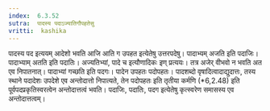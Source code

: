 ```yaml
---
index:  6.3.52
sutra:  पादस्य पदाऽज्यातिगौपहतेसु
vritti:  kashika 
---
```


पादस्य पद इत्ययम् आदेशो भवति आजि आति ग उपहत इत्येतेषु उत्तरपदेषु। पादाभ्यम् अजति इति पदाजिः। पादाभ्याम् अतति इति पदातिः। अज्यतिभ्यां, पादे च इत्यौणादिकः इण् प्रत्ययः। तत्र अजेर् वीभवो न भवति अत एव निपातनात्। पादाभ्यां गच्छति इति पदगः। पादेन उपहतः पदोपहतः। पादशब्दो वृषादित्वादाद्युदात्तः, तस्य स्थाने पदादेशः उपदेशे एव अन्तोदात्तो निपात्यते, तेन पदोपहतः इति तृतीया कर्मणि (*6,2.48) इति पूर्वपदप्रकृतिस्वरत्वेन अन्तोदात्तत्वं भवति। पदाजिः, पदातिः, पदग इत्येतेषु कृत्स्वरेण समासस्य एव अन्तोदात्तत्वम्।

